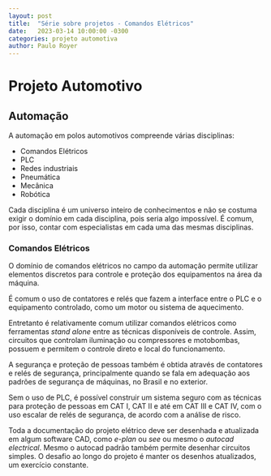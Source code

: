```yaml
---
layout: post
title:  "Série sobre projetos - Comandos Elétricos"
date:   2023-03-14 10:00:00 -0300
categories: projeto automotiva
author: Paulo Royer
---
```

# Projeto Automotivo

## Automação

A automação em polos automotivos compreende várias disciplinas:

- Comandos Elétricos
- PLC
- Redes industriais
- Pneumática
- Mecânica
- Robótica

Cada disciplina é um universo inteiro de conhecimentos e não se costuma exigir o domínio em cada disciplina, pois seria algo impossível. É comum, por isso, contar com especialistas em cada uma das mesmas disciplinas.

### Comandos Elétricos

O domínio de comandos elétricos no campo da automação permite utilizar elementos discretos para controle e proteção dos equipamentos na área da máquina.

É comum o uso de contatores e relés que fazem a interface entre o PLC e o equipamento controlado, como um motor ou sistema de aquecimento.

Entretanto é relativamente comum utilizar comandos elétricos como ferramentas *stand alone* entre as técnicas disponíveis de controle. Assim, circuitos que controlam iluminação ou compressores e motobombas, possuem e permitem o controle direto e local do funcionamento.

A segurança e proteção de pessoas também é obtida através de contatores e relés de segurança, principalmente quando se fala em adequação aos padrões de segurança de máquinas, no Brasil e no exterior.

Sem o uso de PLC, é possível construir um sistema seguro com as técnicas para proteção de pessoas em CAT I, CAT II e até em CAT III e CAT IV, com o uso escalar de relés de segurança, de acordo com a análise de risco.

Toda a documentação do projeto elétrico deve ser desenhada e atualizada em algum software CAD, como *e-plan* ou *see* ou mesmo o *autocad electrical*. Mesmo o autocad padrão também permite desenhar circuitos simples. O desafio ao longo do projeto é manter os desenhos atualizados, um exercício constante.
